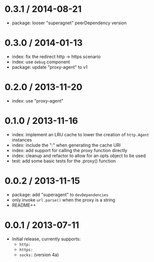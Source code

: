 
0.3.1 / 2014-08-21
==================

 * package: looser "superagnet" peerDependency version

0.3.0 / 2014-01-13
==================

 * index: fix the redirect http -> https scenario
 * index: use `debug` component
 * package: update "proxy-agent" to v1

0.2.0 / 2013-11-20
==================

 * index: use "proxy-agent"

0.1.0 / 2013-11-16
==================

 * index: implement an LRU cache to lower the creation of `http.Agent` instances
 * index: include the ":" when generating the cache URI
 * index: add support for calling the proxy function directly
 * index: cleanup and refactor to allow for an opts object to be used
 * test: add some basic tests for the .proxy() function

0.0.2 / 2013-11-15
==================

 * package: add "superagent" to `devDependencies`
 * only invoke `url.parse()` when the proxy is a string
 * README++

0.0.1 / 2013-07-11
==================

 * Initial release, currently supports:
   * `http:`
   * `https:`
   * `socks:` (version 4a)
